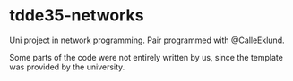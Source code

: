 # tdde35-networks
Uni project in network programming. Pair programmed with @CalleEklund. 

Some parts of the code were not entirely written by us, since the template was provided by the university.

